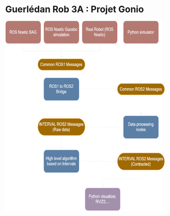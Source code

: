 # Guerlédan Rob 3A : Projet Gonio

 <div align="center">
  <img title="a title" alt="Alt text" src="gonio_ros_structure2.svg" style="height: 600px;">
</div>
